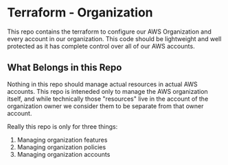 # Terraform - Organization

This repo contains the terraform to configure our AWS Organization and every account in our organization. This code should be lightweight and well protected as it has complete control over all of our AWS accounts.

## What Belongs in this Repo

Nothing in this repo should manage actual resources in actual AWS accounts. This repo is inteneded only to manage the AWS organization itself, and while technically those "resources" live in the account of the organization owner we consider them to be separate from that owner account.

Really this repo is only for three things:

1. Managing organization features
1. Managing organization policies
1. Managing organization accounts
